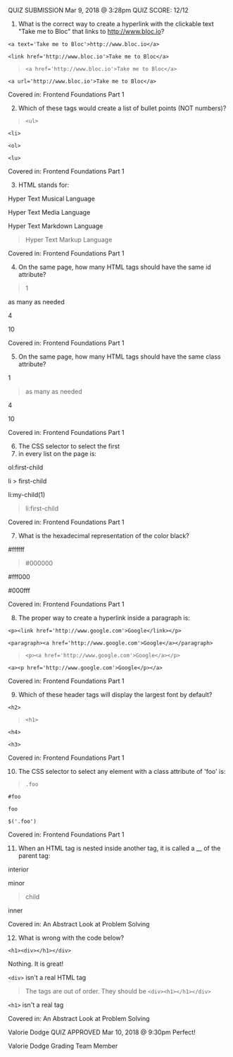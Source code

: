 QUIZ SUBMISSION
Mar 9, 2018 @ 3:28pm
QUIZ SCORE: 12/12
1. What is the correct way to create a hyperlink with the clickable text "Take me to Bloc" that links to http://www.bloc.io?

`<a text='Take me to Bloc'>http://www.bloc.io</a>`

`<link href='http://www.bloc.io'>Take me to Bloc</a>`

> `<a href='http://www.bloc.io'>Take me to Bloc</a>`

`<a url='http://www.bloc.io'>Take me to Bloc</a>`

Covered in: Frontend Foundations Part 1

2. Which of these tags would create a list of bullet points (NOT numbers)?

> `<ul>`

`<li>`

`<ol>`

`<lu>`

Covered in: Frontend Foundations Part 1

3. HTML stands for:

Hyper Text Musical Language

Hyper Text Media Language

Hyper Text Markdown Language

> Hyper Text Markup Language

Covered in: Frontend Foundations Part 1

4. On the same page, how many HTML tags should have the same id attribute?

> 1

as many as needed

4

10

Covered in: Frontend Foundations Part 1

5. On the same page, how many HTML tags should have the same class attribute?

1

> as many as needed

4

10

Covered in: Frontend Foundations Part 1

6. The CSS selector to select the first <li> in every list on the page is:

ol:first-child

li > first-child

li:my-child(1)

> li:first-child

Covered in: Frontend Foundations Part 1

7. What is the hexadecimal representation of the color black?

#ffffff

> #000000

#fff000

#000fff

Covered in: Frontend Foundations Part 1

8. The proper way to create a hyperlink inside a paragraph is:

`<p><link href='http://www.google.com'>Google</link></p>`

`<paragraph><a href='http://www.google.com'>Google</a></paragraph>`

> `<p><a href='http://www.google.com'>Google</a></p>`

`<a><p href='http://www.google.com'>Google</p></a>`

Covered in: Frontend Foundations Part 1

9. Which of these header tags will display the largest font by default?

`<h2>`

> `<h1>`

`<h4>`

`<h3>`

Covered in: Frontend Foundations Part 1

10. The CSS selector to select any element with a class attribute of 'foo' is:

> `.foo`

`#foo`

`foo`

`$('.foo')`

Covered in: Frontend Foundations Part 1

11. When an HTML tag is nested inside another tag, it is called a __ of the parent tag:

interior

minor

> child

inner

Covered in: An Abstract Look at Problem Solving

12. What is wrong with the code below?

`<h1><div></h1></div>`

Nothing. It is great!

`<div>` isn't a real HTML tag

> The tags are out of order. They should be `<div><h1></h1></div>`

`<h1>` isn't a real tag

Covered in: An Abstract Look at Problem Solving

Valorie Dodge
 QUIZ APPROVED
Mar 10, 2018 @ 9:30pm
Perfect!

Valorie Dodge Grading Team Member
